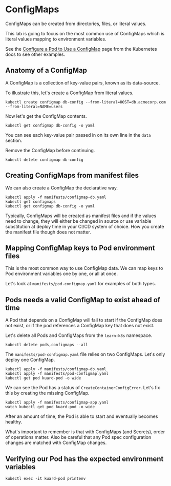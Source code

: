 # ConfigMaps

ConfigMaps can be created from directories, files, or literal values.

This lab is going to focus on the most common use of ConfigMaps which is literal values mapping to environment variables.

See the [Configure a Pod to Use a ConfigMap](https://kubernetes.io/docs/tasks/configure-pod-container/configure-pod-configmap/) page from the Kubernetes docs to see other examples.

## Anatomy of a ConfigMap

A ConfigMap is a collection of key-value pairs, known as its data-source.

To illustrate this, let's create a ConfigMap from literal values.

    kubectl create configmap db-config --from-literal=HOST=db.acmecorp.com --from-literal=NAME=users

Now let's get the ConfigMap contents.

    kubectl get configmap db-config -o yaml

You can see each key-value pair passed in on its own line in the `data` section.

Remove the ConfigMap before continuing.

    kubectl delete configmap db-config

## Creating ConfigMaps from manifest files

We can also create a ConfigMap the declarative way.

    kubectl apply -f manifests/configmap-db.yaml
    kubectl get configmaps
    kubectl get configmap db-config -o yaml    

Typically, ConfigMaps will be created as manifest files and if the values need to change, they will either be changed in source or use variable substitution at deploy time in your CI/CD system of choice. How you create the manifest file though does not matter.

## Mapping ConfigMap keys to Pod environment files

This is the most common way to use ConfigMap data. We can map keys to Pod environment variables one by one, or all at once.

Let's look at `manifests/pod-configmap.yaml` for examples of both types.

## Pods needs a valid ConfigMap to exist ahead of time

A Pod that depends on a ConfigMap will fail to start if the ConfigMap does not exist, or if the pod references a ConfigMap key that does not exist.

Let's delete all Pods and ConfigMaps from the `learn-k8s` namespace.

    kubectl delete pods,configmaps --all

The `manifests/pod-configmap.yaml` file relies on two ConfigMaps. Let's only deploy one ConfigMap.

    kubectl apply -f manifests/configmap-db.yaml
    kubectl apply -f manifests/pod-configmap.yaml
    kubectl get pod kuard-pod -o wide

We can see the Pod has a status of `CreateContainerConfigError`. Let's fix this by creating the missing ConfigMap.

    kubectl apply -f manifests/configmap-app.yaml
    watch kubectl get pod kuard-pod -o wide

After an amount of time, the Pod is able to start and eventually becomes healthy.

What's important to remember is that with ConfigMaps (and Secrets), order of operations matter. Also be careful that any Pod spec configuration changes are matched with ConfigMap changes.

## Verifying our Pod has the expected environment variables

    kubectl exec -it kuard-pod printenv
